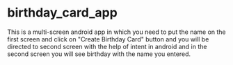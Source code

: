 # birthday_card_app
This is a multi-screen android app in which you need to put the name on the first screen and click on "Create Birthday Card" button and you will be directed to second screen with the help of intent in android and in the second screen you will see birthday with the name you entered.
